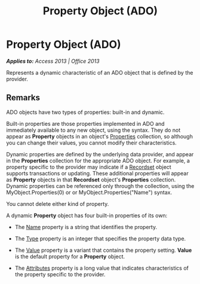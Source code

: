 ﻿---
title: Property Object (ADO)
TOCTitle: Property Object (ADO)
ms:assetid: eec318fd-f5ed-d9ef-9830-848439a8914d
ms:mtpsurl: https://msdn.microsoft.com/en-us/library/JJ250210(v=office.15)
ms:contentKeyID: 48548567
ms.date: 09/18/2015
mtps_version: v=office.15
---

# Property Object (ADO)


_**Applies to:** Access 2013 | Office 2013_

Represents a dynamic characteristic of an ADO object that is defined by the provider.

## Remarks

ADO objects have two types of properties: built-in and dynamic.

Built-in properties are those properties implemented in ADO and immediately available to any new object, using the syntax. They do not appear as **Property** objects in an object's [Properties](properties-collection-ado.md) collection, so although you can change their values, you cannot modify their characteristics.

Dynamic properties are defined by the underlying data provider, and appear in the **Properties** collection for the appropriate ADO object. For example, a property specific to the provider may indicate if a [Recordset](recordset-object-ado.md) object supports transactions or updating. These additional properties will appear as **Property** objects in that **Recordset** object's **Properties** collection. Dynamic properties can be referenced only through the collection, using the MyObject.Properties(0) or or MyObject.Properties("Name") syntax.

You cannot delete either kind of property.

A dynamic **Property** object has four built-in properties of its own:

  - The [Name](name-property-ado.md) property is a string that identifies the property.

  - The [Type](type-property-ado.md) property is an integer that specifies the property data type.

  - The [Value](value-property-ado.md) property is a variant that contains the property setting. **Value** is the default property for a **Property** object.

  - The [Attributes](attributes-property-ado.md) property is a long value that indicates characteristics of the property specific to the provider.

